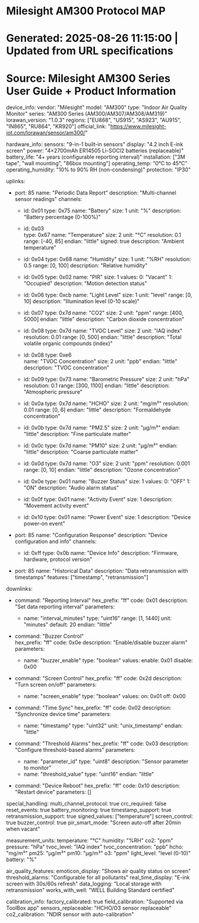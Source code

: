 # Milesight AM300 Protocol MAP
# Generated: 2025-08-26 11:15:00 | Updated from URL specifications
# Source: Milesight AM300 Series User Guide + Product Information

device_info:
  vendor: "Milesight"
  model: "AM300"
  type: "Indoor Air Quality Monitor"
  series: "AM300 Series (AM300/AM307/AM308/AM319)"
  lorawan_version: "1.0.3"
  regions: ["EU868", "US915", "AS923", "AU915", "IN865", "RU864", "KR920"]
  official_link: "https://www.milesight-iot.com/lorawan/sensor/am300/"

hardware_info:
  sensors: "9-in-1 built-in sensors"
  display: "4.2 inch E-ink screen"
  power: "4×2700mAh ER14505 Li-SOCl2 batteries (replaceable)"
  battery_life: "4+ years (configurable reporting interval)"
  installation: ["3M tape", "wall mounting", "86box mounting"]
  operating_temp: "0°C to 45°C"
  operating_humidity: "10% to 90% RH (non-condensing)"
  protection: "IP30"

uplinks:
  - port: 85
    name: "Periodic Data Report"
    description: "Multi-channel sensor readings"
    channels:
      - id: 0x01
        type: 0x75
        name: "Battery"
        size: 1
        unit: "%"
        description: "Battery percentage (0-100%)"
        
      - id: 0x03  
        type: 0x67
        name: "Temperature"
        size: 2
        unit: "°C"
        resolution: 0.1
        range: [-40, 85]
        endian: "little"
        signed: true
        description: "Ambient temperature"
        
      - id: 0x04
        type: 0x68
        name: "Humidity" 
        size: 1
        unit: "%RH"
        resolution: 0.5
        range: [0, 100]
        description: "Relative humidity"
        
      - id: 0x05
        type: 0x02
        name: "PIR"
        size: 1
        values:
          0: "Vacant"
          1: "Occupied"
        description: "Motion detection status"
        
      - id: 0x06
        type: 0xcb
        name: "Light Level"
        size: 1
        unit: "level"
        range: [0, 10]
        description: "Illumination level (0-10 scale)"
        
      - id: 0x07
        type: 0x7d
        name: "CO2"
        size: 2
        unit: "ppm"
        range: [400, 5000]
        endian: "little"
        description: "Carbon dioxide concentration"
        
      - id: 0x08
        type: 0x7d
        name: "TVOC Level"
        size: 2
        unit: "IAQ index"
        resolution: 0.01
        range: [0, 500]
        endian: "little"
        description: "Total volatile organic compounds (index)"
        
      - id: 0x08
        type: 0xe6  
        name: "TVOC Concentration"
        size: 2
        unit: "ppb"
        endian: "little"
        description: "TVOC concentration"
        
      - id: 0x09
        type: 0x73
        name: "Barometric Pressure"
        size: 2
        unit: "hPa"
        resolution: 0.1
        range: [300, 1100]
        endian: "little"
        description: "Atmospheric pressure"
        
      - id: 0x0a
        type: 0x7d
        name: "HCHO"
        size: 2
        unit: "mg/m³"
        resolution: 0.01
        range: [0, 6]
        endian: "little"
        description: "Formaldehyde concentration"
        
      - id: 0x0b
        type: 0x7d
        name: "PM2.5"
        size: 2
        unit: "μg/m³"
        endian: "little"
        description: "Fine particulate matter"
        
      - id: 0x0c
        type: 0x7d
        name: "PM10"
        size: 2
        unit: "μg/m³"
        endian: "little"
        description: "Coarse particulate matter"
        
      - id: 0x0d
        type: 0x7d
        name: "O3"
        size: 2
        unit: "ppm"
        resolution: 0.001
        range: [0, 10]
        endian: "little"
        description: "Ozone concentration"
        
      - id: 0x0e
        type: 0x01
        name: "Buzzer Status"
        size: 1
        values:
          0: "OFF"
          1: "ON" 
        description: "Audio alarm status"
        
      - id: 0x0f
        type: 0x01
        name: "Activity Event"
        size: 1
        description: "Movement activity event"
        
      - id: 0x10
        type: 0x01
        name: "Power Event" 
        size: 1
        description: "Device power-on event"
        
  - port: 85
    name: "Configuration Response"
    description: "Device configuration and info"
    channels:
      - id: 0xff
        type: 0x0b
        name: "Device Info"
        description: "Firmware, hardware, protocol version"
        
  - port: 85
    name: "Historical Data"
    description: "Data retransmission with timestamps"
    features: ["timestamp", "retransmission"]

downlinks:
  - command: "Reporting Interval"
    hex_prefix: "ff"
    code: 0x01
    description: "Set data reporting interval"
    parameters:
      - name: "interval_minutes"
        type: "uint16"
        range: [1, 1440]
        unit: "minutes"
        default: 20
        endian: "little"
        
  - command: "Buzzer Control"  
    hex_prefix: "ff"
    code: 0x0e
    description: "Enable/disable buzzer alarm"
    parameters:
      - name: "buzzer_enable"
        type: "boolean"
        values:
          enable: 0x01
          disable: 0x00
          
  - command: "Screen Control"
    hex_prefix: "ff"
    code: 0x2d
    description: "Turn screen on/off"
    parameters:
      - name: "screen_enable"
        type: "boolean" 
        values:
          on: 0x01
          off: 0x00
          
  - command: "Time Sync"
    hex_prefix: "ff"
    code: 0x02
    description: "Synchronize device time"
    parameters:
      - name: "timestamp"
        type: "uint32"
        unit: "unix_timestamp"
        endian: "little"
        
  - command: "Threshold Alarms"
    hex_prefix: "ff"
    code: 0x03
    description: "Configure threshold-based alarms"
    parameters:
      - name: "parameter_id"
        type: "uint8"
        description: "Sensor parameter to monitor"
      - name: "threshold_value"
        type: "uint16"
        endian: "little"
        
  - command: "Device Reboot"
    hex_prefix: "ff"
    code: 0x10
    description: "Restart device"
    parameters: []

special_handling:
  multi_channel_protocol: true
  crc_required: false
  reset_events: true
  battery_monitoring: true
  timestamp_support: true
  retransmission_support: true
  signed_values: ["temperature"]
  screen_control: true
  buzzer_control: true
  pir_smart_mode: "Screen auto-off after 20min when vacant"
  
measurement_units:
  temperature: "°C"
  humidity: "%RH"
  co2: "ppm"
  pressure: "hPa"
  tvoc_level: "IAQ index"
  tvoc_concentration: "ppb"
  hcho: "mg/m³"
  pm25: "μg/m³"
  pm10: "μg/m³"
  o3: "ppm"
  light_level: "level (0-10)"
  battery: "%"

air_quality_features:
  emoticon_display: "Shows air quality status on screen"
  threshold_alarms: "Configurable for all pollutants"
  real_time_display: "E-ink screen with 30s/60s refresh"
  data_logging: "Local storage with retransmission"
  works_with_well: "WELL Building Standard certified"

calibration_info:
  factory_calibrated: true
  field_calibration: "Supported via ToolBox app"
  sensors_replaceable: "HCHO/O3 sensor replaceable"
  co2_calibration: "NDIR sensor with auto-calibration"
